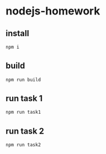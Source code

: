 # nodejs-homework

## install

```bash
npm i
```

## build

```bash
npm run build
```

## run task 1

```bash
npm run task1
```

## run task 2

```bash
npm run task2
```